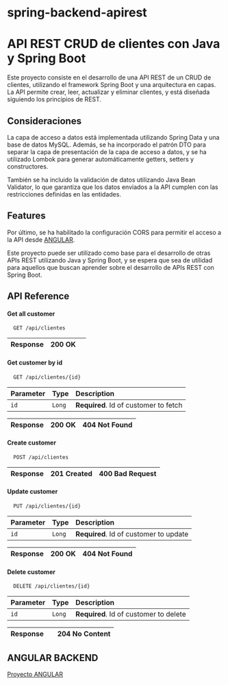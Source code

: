 # spring-backend-apirest
# API REST CRUD de clientes con Java y Spring Boot

Este proyecto consiste en el desarrollo de una API REST de un CRUD de clientes, utilizando el framework Spring Boot y una arquitectura en capas. La API permite crear, leer, actualizar y eliminar clientes, y está diseñada siguiendo los principios de REST.
## Consideraciones
La capa de acceso a datos está implementada utilizando Spring Data y una base de datos MySQL. Además, se ha incorporado el patrón DTO para separar la capa de presentación de la capa de acceso a datos, y se ha utilizado Lombok para generar automáticamente getters, setters y constructores.

También se ha incluido la validación de datos utilizando Java Bean Validator, lo que garantiza que los datos enviados a la API cumplen con las restricciones definidas en las entidades.

## Features

Por último, se ha habilitado la configuración CORS para permitir el acceso a la API desde [ANGULAR](https://github.com/Rpeche-pk/angular-clientes-app.git).

Este proyecto puede ser utilizado como base para el desarrollo de otras APIs REST utilizando Java y Spring Boot, y se espera que sea de utilidad para aquellos que buscan aprender sobre el desarrollo de APIs REST con Spring Boot.

## API Reference

#### **Get all customer**

```http
  GET /api/clientes
```
| Response | 200 OK |      |
| :-------- | :------- | :-------------------------------- |

#### **Get customer by id**

```http
  GET /api/clientes/{id}
```

| Parameter | Type     | Description                       |
| :-------- | :------- | :-------------------------------- |
| `id`      | `Long` | **Required**. Id of customer to fetch |

| Response | 200 OK |   404 Not Found                  |
| :-------- | :------- | :-------------------------------- |

#### **Create customer**

```http
  POST /api/clientes
```

| Response | 201 Created |   400 Bad Request                   |
| :-------- | :------- | :-------------------------------- |


#### **Update customer**
```http
  PUT /api/clientes/{id}
```

| Parameter | Type     | Description                       |
| :-------- | :------- | :-------------------------------- |
| `id`      | `Long` | **Required**. Id of customer to update |

| Response | 200 OK |   404 Not Found                  |
| :-------- | :------- | :-------------------------------- |

#### **Delete customer**
```http
  DELETE /api/clientes/{id}
```

| Parameter | Type     | Description                       |
| :-------- | :------- | :-------------------------------- |
| `id`      | `Long` | **Required**. Id of customer to delete |

| Response |  |   204 No Content                 |
| :-------- | :------- | :-------------------------------- |


## ANGULAR BACKEND
[Proyecto ANGULAR](https://github.com/Rpeche-pk/angular-clientes-app.git)
